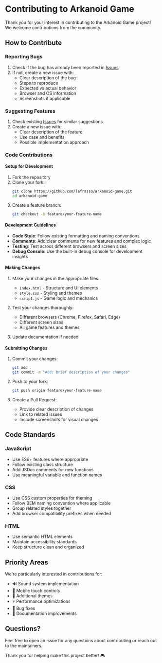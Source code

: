 # Contributing to Arkanoid Game

Thank you for your interest in contributing to the Arkanoid Game project! We welcome contributions from the community.

## How to Contribute

### Reporting Bugs
1. Check if the bug has already been reported in [Issues](https://github.com/lefrasso/arkanoid-game/issues)
2. If not, create a new issue with:
   - Clear description of the bug
   - Steps to reproduce
   - Expected vs actual behavior
   - Browser and OS information
   - Screenshots if applicable

### Suggesting Features
1. Check existing [Issues](https://github.com/lefrasso/arkanoid-game/issues) for similar suggestions
2. Create a new issue with:
   - Clear description of the feature
   - Use case and benefits
   - Possible implementation approach

### Code Contributions

#### Setup for Development
1. Fork the repository
2. Clone your fork:
   ```bash
   git clone https://github.com/lefrasso/arkanoid-game.git
   cd arkanoid-game
   ```
3. Create a feature branch:
   ```bash
   git checkout -b feature/your-feature-name
   ```

#### Development Guidelines
- **Code Style**: Follow existing formatting and naming conventions
- **Comments**: Add clear comments for new features and complex logic
- **Testing**: Test across different browsers and screen sizes
- **Debug Console**: Use the built-in debug console for development insights

#### Making Changes
1. Make your changes in the appropriate files:
   - `index.html` - Structure and UI elements
   - `style.css` - Styling and themes
   - `script.js` - Game logic and mechanics

2. Test your changes thoroughly:
   - Different browsers (Chrome, Firefox, Safari, Edge)
   - Different screen sizes
   - All game features and themes

3. Update documentation if needed

#### Submitting Changes
1. Commit your changes:
   ```bash
   git add .
   git commit -m "Add: brief description of your changes"
   ```

2. Push to your fork:
   ```bash
   git push origin feature/your-feature-name
   ```

3. Create a Pull Request:
   - Provide clear description of changes
   - Link to related issues
   - Include screenshots for visual changes

## Code Standards

### JavaScript
- Use ES6+ features where appropriate
- Follow existing class structure
- Add JSDoc comments for new functions
- Use meaningful variable and function names

### CSS
- Use CSS custom properties for theming
- Follow BEM naming convention where applicable
- Group related styles together
- Add browser compatibility prefixes when needed

### HTML
- Use semantic HTML elements
- Maintain accessibility standards
- Keep structure clean and organized

## Priority Areas

We're particularly interested in contributions for:
- 🔊 Sound system implementation
- 📱 Mobile touch controls
- 🎨 Additional themes
- ⚡ Performance optimizations
- 🐛 Bug fixes
- 📖 Documentation improvements

## Questions?

Feel free to open an issue for any questions about contributing or reach out to the maintainers.

Thank you for helping make this project better! 🎮
